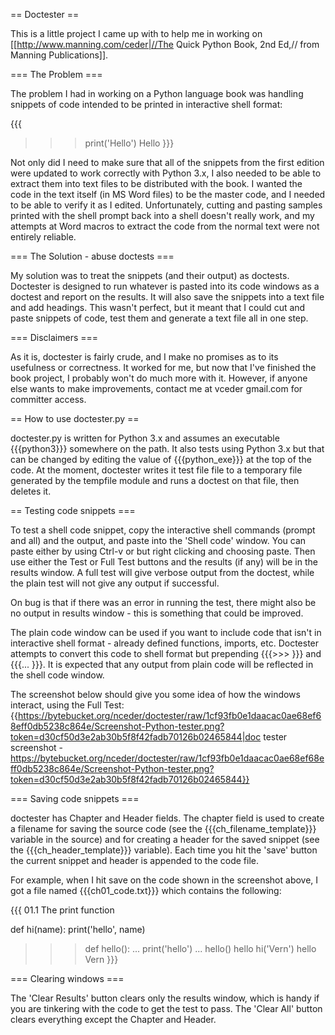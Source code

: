 == Doctester ==

This is a little project I came up with to help me in working on [[http://www.manning.com/ceder|//The Quick Python Book, 2nd Ed,// from Manning Publications]]. 

=== The Problem ===

 The problem I had in working on a Python language book was handling snippets of code intended to be printed in interactive shell format:

{{{
>>> print('Hello')
Hello
}}}

Not only did I need to make sure that all of the snippets from the first edition were updated to work correctly with Python 3.x, I also needed to be able to extract them into text files to be distributed with the book.  I wanted the code in the text itself (in MS Word files) to be the master code, and I needed to be able to verify it as I edited. Unfortunately, cutting and pasting samples printed with the shell prompt back into a shell doesn't really work, and my attempts at Word macros to extract the code from the normal text were not entirely reliable.

=== The Solution - abuse doctests ===

My solution was to treat the snippets (and their output) as doctests. Doctester is designed to run whatever is pasted into its code windows as a doctest and report on the results. It will also save the snippets into a text file and add headings. This wasn't perfect, but it meant that I could cut and paste snippets of code, test them and generate a text file all in one step. 

=== Disclaimers ===

As it is, doctester is fairly crude, and I make no promises as to its usefulness or correctness. It worked for me, but now that I've finished the book project, I probably won't do much more with it. However, if anyone else wants to make improvements, contact me at vceder <at> gmail.com for committer access.

== How to use doctester.py ==

doctester.py is written for Python 3.x and assumes an executable {{{python3}}} somewhere on the path. It also tests using Python 3.x but that can be changed by editing the value of {{{python_exe}}} at the top of the code. At the moment, doctester writes it test file file to a temporary file generated by the tempfile module and runs a doctest on that file, then deletes it. 


== Testing code snippets ===

To test a shell code snippet, copy the interactive shell commands (prompt and all) and the output, and paste into the 'Shell code' window. You can paste either by using Ctrl-v or but right clicking and choosing paste. Then use either the Test or Full Test buttons and the results (if any) will be in the results window. A full test will give verbose output from the doctest, while the plain test will not give any output if successful.

On bug is that if there was an error in running the test, there might also be no output in results window - this is something that could be improved. 

The plain code window can be used if you want to include code that isn't in interactive shell format - already defined functions, imports, etc. Doctester attempts to convert this code to shell format but prepending {{{>>> }}} and {{{... }}}. It is expected that any output from plain code will be reflected in the shell code window.

The screenshot below should give you some idea of how the windows interact, using the Full Test:
{{https://bytebucket.org/nceder/doctester/raw/1cf93fb0e1daacac0ae68ef68eff0db5238c864e/Screenshot-Python-tester.png?token=d30cf50d3e2ab30b5f8f42fadb70126b02465844|doc tester screenshot -
 https://bytebucket.org/nceder/doctester/raw/1cf93fb0e1daacac0ae68ef68eff0db5238c864e/Screenshot-Python-tester.png?token=d30cf50d3e2ab30b5f8f42fadb70126b02465844}}

=== Saving code snippets ===

doctester has Chapter and Header fields. The chapter field is used to create a filename for saving the source code (see the {{{ch_filename_template}}} variable in the source) and for creating a header for the saved snippet (see the {{{ch_header_template}}} variable). Each time you hit the 'save' button the current snippet and header is appended to the code file. 

For example, when I hit save on the code shown in the screenshot above, I got a file named {{{ch01_code.txt}}} which contains the following:

{{{
01.1 The print function

def hi(name):
    print('hello', name)

>>> def hello():
...     print('hello')
...
>>> hello()
hello
>>> hi('Vern')
hello Vern
}}}

=== Clearing windows ===

The 'Clear Results' button clears only the results window, which is handy if you are tinkering with the code to get the test to pass. The 'Clear All' button clears everything except the Chapter and Header.

